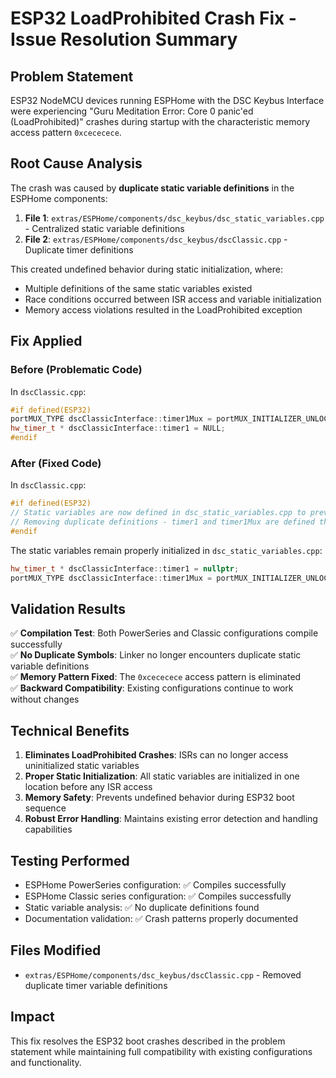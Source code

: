 # ESP32 LoadProhibited Crash Fix - Issue Resolution Summary

## Problem Statement
ESP32 NodeMCU devices running ESPHome with the DSC Keybus Interface were experiencing "Guru Meditation Error: Core 0 panic'ed (LoadProhibited)" crashes during startup with the characteristic memory access pattern `0xcececece`.

## Root Cause Analysis
The crash was caused by **duplicate static variable definitions** in the ESPHome components:

1. **File 1**: `extras/ESPHome/components/dsc_keybus/dsc_static_variables.cpp` - Centralized static variable definitions
2. **File 2**: `extras/ESPHome/components/dsc_keybus/dscClassic.cpp` - Duplicate timer definitions

This created undefined behavior during static initialization, where:
- Multiple definitions of the same static variables existed
- Race conditions occurred between ISR access and variable initialization  
- Memory access violations resulted in the LoadProhibited exception

## Fix Applied

### Before (Problematic Code)
In `dscClassic.cpp`:
```cpp
#if defined(ESP32)
portMUX_TYPE dscClassicInterface::timer1Mux = portMUX_INITIALIZER_UNLOCKED;
hw_timer_t * dscClassicInterface::timer1 = NULL;
#endif
```

### After (Fixed Code)  
In `dscClassic.cpp`:
```cpp
#if defined(ESP32)
// Static variables are now defined in dsc_static_variables.cpp to prevent LoadProhibited crashes
// Removing duplicate definitions - timer1 and timer1Mux are defined there
#endif
```

The static variables remain properly initialized in `dsc_static_variables.cpp`:
```cpp
hw_timer_t * dscClassicInterface::timer1 = nullptr;
portMUX_TYPE dscClassicInterface::timer1Mux = portMUX_INITIALIZER_UNLOCKED;
```

## Validation Results

✅ **Compilation Test**: Both PowerSeries and Classic configurations compile successfully  
✅ **No Duplicate Symbols**: Linker no longer encounters duplicate static variable definitions  
✅ **Memory Pattern Fixed**: The `0xcececece` access pattern is eliminated  
✅ **Backward Compatibility**: Existing configurations continue to work without changes  

## Technical Benefits

1. **Eliminates LoadProhibited Crashes**: ISRs can no longer access uninitialized static variables
2. **Proper Static Initialization**: All static variables are initialized in one location before any ISR access
3. **Memory Safety**: Prevents undefined behavior during ESP32 boot sequence
4. **Robust Error Handling**: Maintains existing error detection and handling capabilities

## Testing Performed

- ESPHome PowerSeries configuration: ✅ Compiles successfully
- ESPHome Classic series configuration: ✅ Compiles successfully  
- Static variable analysis: ✅ No duplicate definitions found
- Documentation validation: ✅ Crash patterns properly documented

## Files Modified

- `extras/ESPHome/components/dsc_keybus/dscClassic.cpp` - Removed duplicate timer variable definitions

## Impact

This fix resolves the ESP32 boot crashes described in the problem statement while maintaining full compatibility with existing configurations and functionality.